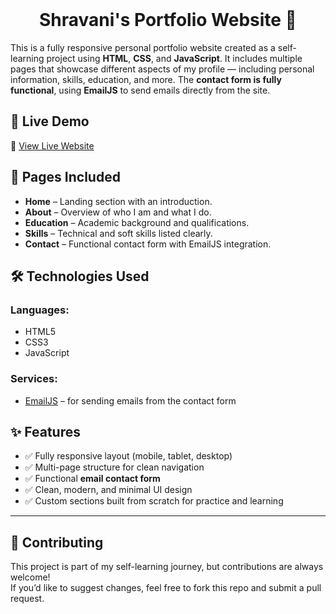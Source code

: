 <br>
<h1 align=center>
<span> Shravani's Portfolio Website 💼 </span>
</h1>

This is a fully responsive personal portfolio website created as a self-learning project using **HTML**, **CSS**, and **JavaScript**. It includes multiple pages that showcase different aspects of my profile — including personal information, skills, education, and more. The **contact form is fully functional**, using **EmailJS** to send emails directly from the site.

## 🚀 Live Demo

🔗 [View Live Website](https://yourusername.github.io/portfolio)  

## 📄 Pages Included

- **Home** – Landing section with an introduction.
- **About** – Overview of who I am and what I do.
- **Education** – Academic background and qualifications.
- **Skills** – Technical and soft skills listed clearly.
- **Contact** – Functional contact form with EmailJS integration.

## 🛠️ Technologies Used

### Languages:
- HTML5  
- CSS3  
- JavaScript

### Services:
- [EmailJS](https://www.emailjs.com/) – for sending emails from the contact form

## ✨ Features

- ✅ Fully responsive layout (mobile, tablet, desktop)
- ✅ Multi-page structure for clean navigation
- ✅ Functional **email contact form**
- ✅ Clean, modern, and minimal UI design
- ✅ Custom sections built from scratch for practice and learning

---

## 🤝 Contributing

This project is part of my self-learning journey, but contributions are always welcome!  
If you’d like to suggest changes, feel free to fork this repo and submit a pull request.
